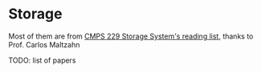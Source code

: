 # Storage

Most of them are from [CMPS 229 Storage System's reading list](https://users.soe.ucsc.edu/~carlosm/cmps229.spring17/Schedule.html), thanks to Prof. Carlos Maltzahn

TODO: list of papers

